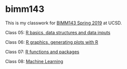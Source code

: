 # bimm143

This is my classwork for [BIMM143 Spring 2019](https://bioboot.github.io/bimm143_S19/) at UCSD.

Class 05: [R basics, data structures and data inputs](https://github.com/flmoore/bimm143/blob/master/class05/class5.md) 

Class 06: [R graphics, generating plots with R](https://github.com/flmoore/bimm143/blob/master/class06/Class_6.md)

Class 07: [R functions and packages](https://github.com/flmoore/bimm143/blob/master/class07/Class07.md)

Class 08: [Machine Learning](https://github.com/flmoore/bimm143/blob/master/class08/class08.md)
